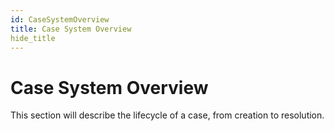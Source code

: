 ```yaml
---
id: CaseSystemOverview
title: Case System Overview
hide_title
---
```


# **Case System Overview**
This section will describe the lifecycle of a case, from creation to resolution.